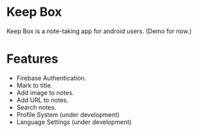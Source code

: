 # Keep Box
Keep Box is a note-taking app for android users. (Demo for now.)

# Features
- Firebase Authentication.
- Mark to title.
- Add image to notes.
- Add URL to notes.
- Search notes.
- Profile System (under development)
- Language Settings (under development)


